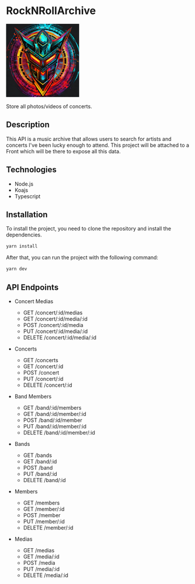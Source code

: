 # RockNRollArchive

<img src="/src/assets/images/logo.jpg" alt="MetalVault Logo" width="200"/>

Store all photos/videos of concerts.

## Description

This API is a music archive that allows users to search for artists and concerts I've been lucky enough to attend. This project will be attached to a Front which will be there to expose all this data.

## Technologies

- Node.js
- Koajs
- Typescript

## Installation

To install the project, you need to clone the repository and install the dependencies.

```bash
yarn install
```

After that, you can run the project with the following command:

```bash
yarn dev
```

## API Endpoints

- Concert Medias

  - GET /concert/:id/medias
  - GET /concert/:id/media/:id
  - POST /concert/:id/media
  - PUT /concert/:id/media/:id
  - DELETE /concert/:id/media/:id

- Concerts

  - GET /concerts
  - GET /concert/:id
  - POST /concert
  - PUT /concert/:id
  - DELETE /concert/:id

- Band Members

  - GET /band/:id/members
  - GET /band/:id/member/:id
  - POST /band/:id/member
  - PUT /band/:id/member/:id
  - DELETE /band/:id/member/:id

- Bands

  - GET /bands
  - GET /band/:id
  - POST /band
  - PUT /band/:id
  - DELETE /band/:id

- Members

  - GET /members
  - GET /member/:id
  - POST /member
  - PUT /member/:id
  - DELETE /member/:id

- Medias

  - GET /medias
  - GET /media/:id
  - POST /media
  - PUT /media/:id
  - DELETE /media/:id
